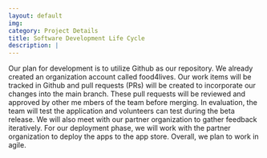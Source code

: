 ```yaml
---
layout: default
img:
category: Project Details
title: Software Development Life Cycle
description: |
---
```

Our plan for development is to utilize Github as our repository. We already created an organization account called food4lives. Our work items will be tracked in Github and pull requests (PRs) will be created to incorporate our changes into the main branch. These pull requests will be reviewed and approved by other me
mbers of the team before merging. In evaluation, the team will test the application and volunteers can test during the beta release. We will also meet with our partner organization to gather feedback iteratively. For our deployment phase, we will work with the partner organization to deploy the apps to the app store. Overall, we plan to work in agile.

